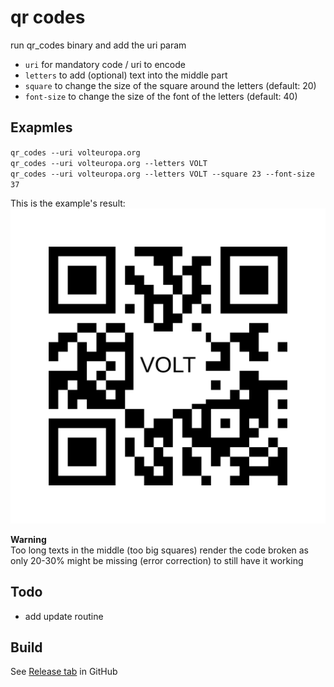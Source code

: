 # qr codes
run qr_codes binary and add the uri param

- `uri` for mandatory code / uri to encode
- `letters` to add (optional) text into the middle part
- `square` to change the size of the square around the letters (default: 20)
- `font-size` to change the size of the font of the letters (default: 40)

## Exapmles
`qr_codes --uri volteuropa.org` \
`qr_codes --uri volteuropa.org --letters VOLT` \
`qr_codes --uri volteuropa.org --letters VOLT --square 23 --font-size 37`

This is the example's result: \
![volteuropa.org.svg](docs/volteuropa.org.svg)

**Warning** \
Too long texts in the middle (too big squares) render the code broken as only 20-30% might be missing (error correction) to still have it working

## Todo
- add update routine


## Build
See [Release tab](https://github.com/BentBr/qr_codes/releases) in GitHub
